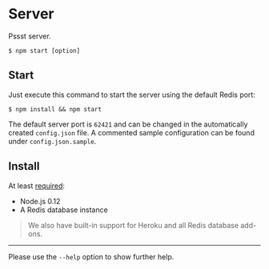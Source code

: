 Server
======
Pssst server.

```
$ npm start [option]
```

Start
-----
Just execute this command to start the server using the default Redis port:

```
$ npm install && npm start
```

The default server port is `62421` and can be changed in the automatically 
created `config.json` file. A commented sample configuration can be found 
under `config.json.sample`.

Install
-------
At least [required](packages.json):

* Node.js 0.12
* A Redis database instance

> We also have built-in support for Heroku and all Redis database add-ons.

----
Please use the `--help` option to show further help.
